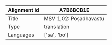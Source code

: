 |Alignment id | A7B6BCB1E
| --- | --- 
|Title | MSV 1,02: Poṣadhavastu 
|Type | translation
|Languages | ['sa', 'bo']